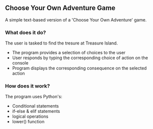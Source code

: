 ## Choose Your Own Adventure Game

A simple text-based version of a 'Choose Your Own Adventure' game.

### What does it do?

The user is tasked to find the tresure at Treasure Island.
* The program provides a selection of choices to the user
* User responds by typing the corresponding choice of action on the console
* Program displays the corresponding consequence on the selected action

### How does it work?

The program uses Python's:
* Conditional statements
* if-else & elif statements
* logical operations
* lower() function

